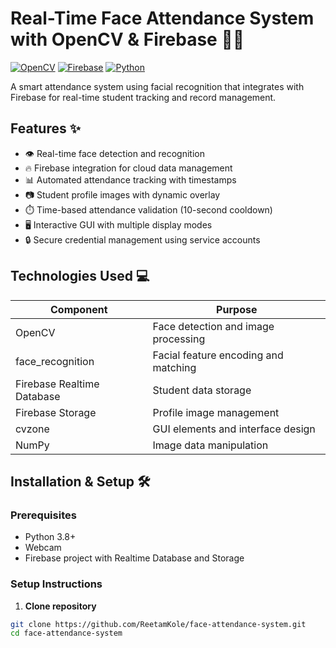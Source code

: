 # Real-Time Face Attendance System with OpenCV & Firebase 👤✅

[![OpenCV](https://img.shields.io/badge/OpenCV-4.8.0-green)](https://opencv.org)
[![Firebase](https://img.shields.io/badge/Firebase-9.23.0-orange)](https://firebase.google.com)
[![Python](https://img.shields.io/badge/Python-3.8%2B-blue)](https://python.org)

A smart attendance system using facial recognition that integrates with Firebase for real-time student tracking and record management.

## Features ✨
- 👁️ Real-time face detection and recognition
- 🔥 Firebase integration for cloud data management
- 📊 Automated attendance tracking with timestamps
- 📷 Student profile images with dynamic overlay
- ⏱️ Time-based attendance validation (10-second cooldown)
- 🖥️ Interactive GUI with multiple display modes
- 🔒 Secure credential management using service accounts

## Technologies Used 💻
| Component | Purpose |
|-----------|---------|
| OpenCV | Face detection and image processing |
| face_recognition | Facial feature encoding and matching |
| Firebase Realtime Database | Student data storage |
| Firebase Storage | Profile image management |
| cvzone | GUI elements and interface design |
| NumPy | Image data manipulation |

## Installation & Setup 🛠️

### Prerequisites
- Python 3.8+
- Webcam
- Firebase project with Realtime Database and Storage

### Setup Instructions
1. **Clone repository**
```bash
git clone https://github.com/ReetamKole/face-attendance-system.git
cd face-attendance-system
 
